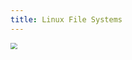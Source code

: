 ```yaml
---
title: Linux File Systems 
---
```


<img src="https://telegraph-image-2ni.pages.dev/file/042c56a74de36253fb052.jpg" style="zoom: 67%;" />

